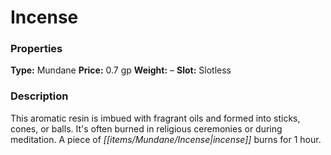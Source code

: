 ﻿---
Title: "Incense"
Type: "Mundane"
Price: "0.7 gp"
Weight: "–"
Slot: "Slotless"
Description: |
  "This aromatic resin is imbued with fragrant oils and formed into sticks, cones, or balls. It's often burned in religious ceremonies or during meditation. A piece of incense burns for 1 hour."
Sources: "['Occult Adventures']"
---

# Incense

### Properties

**Type:** Mundane **Price:** 0.7 gp **Weight:** – **Slot:** Slotless

### Description

This aromatic resin is imbued with fragrant oils and formed into sticks, cones, or balls. It's often burned in religious ceremonies or during meditation. A piece of _[[items/Mundane/Incense|incense]]_ burns for 1 hour.

